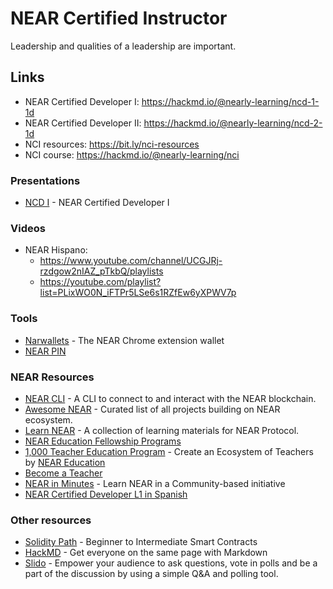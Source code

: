 # NEAR Certified Instructor

Leadership and qualities of a leadership are important.

## Links

- NEAR Certified Developer I: https://hackmd.io/@nearly-learning/ncd-1-1d
- NEAR Certified Developer II: https://hackmd.io/@nearly-learning/ncd-2-1d
- NCI resources: https://bit.ly/nci-resources
- NCI course: https://hackmd.io/@nearly-learning/nci

### Presentations

- [NCD I](https://bit.ly/ncd-1-1d-slides) - NEAR Certified Developer I

### Videos

- NEAR Hispano:
  - https://www.youtube.com/channel/UCGJRj-rzdgow2nIAZ_pTkbQ/playlists
  - https://youtube.com/playlist?list=PLixWO0N_iFTPr5LSe6s1RZfEw6yXPWV7p
  
### Tools

- [Narwallets](https://narwallets.com/) - The NEAR Chrome extension wallet
- [NEAR PIN](https://github.com/eadsoy/NEAR-L2-Near-Pin)

### NEAR Resources

- [NEAR CLI](https://docs.near.org/docs/tools/near-cli#setup) - A CLI to connect to and interact with the NEAR blockchain.
- [Awesome NEAR](https://awesomenear.com/) - Curated list of all projects building on NEAR ecosystem.
- [Learn NEAR](https://github.com/learn-near) - A collection of learning materials for NEAR Protocol.
- [NEAR Education Fellowship Programs](https://www.near.university/earn/fellowship)
- [1,000 Teacher Education Program](https://near.org/blog/near-education-1000-teachers-program/) - Create an Ecosystem of Teachers by [NEAR Education](https://near.org/education/)
- [Become a Teacher](https://www.near.university/teach)
- [NEAR in Minutes](https://near-in-minutes.com/) - Learn NEAR in a Community-based initiative
- [NEAR Certified Developer L1 in Spanish](https://cristian-zambrano.gitbook.io/near-hispano/pre-work/dia-0-antes-de-iniciar)

### Other resources

- [Solidity Path](https://cryptozombies.io/en/course) - Beginner to Intermediate Smart Contracts
- [HackMD](https://hackmd.io/) - Get everyone on the same page with Markdown
- [Slido](https://www.sli.do/product) - Empower your audience to ask questions, vote in polls and be a part of the discussion by using a simple Q&A and polling tool.
